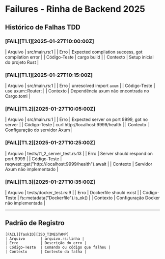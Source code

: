 # Failures - Rinha de Backend 2025

## Histórico de Falhas TDD

### [FAIL][T1.1][2025-01-27T10:00:00Z]
| Arquivo       | src/main.rs:1 |
| Erro          | Expected compilation success, got compilation error |
| Código-Teste  | cargo build |
| Contexto      | Setup inicial do projeto Rust |

### [FAIL][T1.1][2025-01-27T10:15:00Z]
| Arquivo       | src/main.rs:1 |
| Erro          | unresolved import `axum` |
| Código-Teste  | use axum::Router; |
| Contexto      | Dependência axum não encontrada no Cargo.toml |

### [FAIL][T1.2][2025-01-27T10:05:00Z]
| Arquivo       | src/main.rs:1 |
| Erro          | Expected server on port 9999, got no server |
| Código-Teste  | curl http://localhost:9999/health |
| Contexto      | Configuração do servidor Axum |

### [FAIL][T1.2][2025-01-27T10:25:00Z]
| Arquivo       | tests/t1_2_server_test.rs:13 |
| Erro          | Server should respond on port 9999 |
| Código-Teste  | reqwest::get("http://localhost:9999/health").await |
| Contexto      | Servidor Axum não implementado |

### [FAIL][T1.3][2025-01-27T10:35:00Z]
| Arquivo       | tests/docker_test.rs:9 |
| Erro          | Dockerfile should exist |
| Código-Teste  | fs::metadata("Dockerfile").is_ok() |
| Contexto      | Configuração Docker não implementada |

---

## Padrão de Registro
```
[FAIL][TaskID][ISO_TIMESTAMP]
| Arquivo       | arquivo.rs:linha |
| Erro          | Descrição do erro |
| Código-Teste  | Comando ou código que falhou |
| Contexto      | Contexto da falha |
``` 